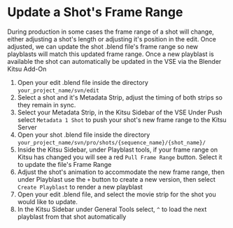 # Update a Shot's Frame Range
During production in some cases the frame range of a shot will change, either adjusting a shot's length or adjusting it's position in the edit. Once adjusted, we can update the shot .blend file's frame range so new playblasts will match this updated frame range. Once a new playblast is available the shot can automatically be updated in the VSE via the Blender Kitsu Add-On

1. Open your edit .blend file inside the directory `your_project_name/svn/edit`
2. Select a shot and it's Metadata Strip, adjust the timing of both strips so they remain in sync.
3. Select your Metadata Strip, in the Kitsu Sidebar of the VSE Under Push select `Metadata 1 Shot` to push your shot's new frame range to the Kitsu Server
4. Open your shot .blend file inside the directory
	`your_project_name/svn/pro/shots/{sequence_name}/{shot_name}/`
5. Inside the Kitsu Sidebar, under Playblast tools, if your frame range on Kitsu has changed you will see a red `Pull Frame Range` button. Select it to update the file's Frame Range
6. Adjust the shot's animation to accommodate the new frame range, then under Playblast use the `+` button to create a new version, then select `Create Playblast` to render a new playblast
7. Open your edit .blend file, and select the movie strip for the shot you would like to update.
8. In the Kitsu Sidebar under General Tools select, `^` to load the next playblast from that shot automatically

